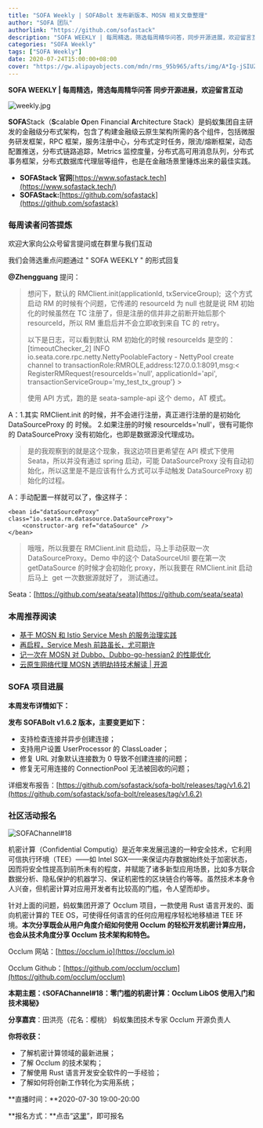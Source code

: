 ```yaml
---
title: "SOFA Weekly | SOFABolt 发布新版本、MOSN 相关文章整理"
author: "SOFA 团队"
authorlink: "https://github.com/sofastack"
description: "SOFA WEEKLY | 每周精选，筛选每周精华问答，同步开源进展，欢迎留言互动。"
categories: "SOFA Weekly"
tags: ["SOFA Weekly"]
date: 2020-07-24T15:00:00+08:00
cover: "https://gw.alipayobjects.com/mdn/rms_95b965/afts/img/A*Ig-jSIUZWx0AAAAAAAAAAAAAARQnAQ"
---
```


**SOFA WEEKLY | 每周精选，筛选每周精华问答**
**同步开源进展，欢迎留言互动**

![weekly.jpg](https://gw.alipayobjects.com/mdn/rms_95b965/afts/img/A*ARgKS6SuU7YAAAAAAAAAAAAAARQnAQ)

**SOFA**Stack（**S**calable **O**pen Financial **A**rchitecture Stack）是蚂蚁集团自主研发的金融级分布式架构，包含了构建金融级云原生架构所需的各个组件，包括微服务研发框架，RPC 框架，服务注册中心，分布式定时任务，限流/熔断框架，动态配置推送，分布式链路追踪，Metrics 监控度量，分布式高可用消息队列，分布式事务框架，分布式数据库代理层等组件，也是在金融场景里锤炼出来的最佳实践。

- **SOFAStack 官网**[https://www.sofastack.tech](https://www.sofastack.tech/)
- **SOFAStack:**[https://github.com/sofastack](https://github.com/sofastack)

### 每周读者问答提炼

欢迎大家向公众号留言提问或在群里与我们互动

我们会筛选重点问题通过 " SOFA WEEKLY " 的形式回复

**@Zhengguang**  提问：

> 想问下，默认的 RMClient.init(applicationId, txServiceGroup);  这个方式启动 RM 的时候有个问题，它传递的 resourceId 为 null 也就是说 RM 初始化的时候虽然在 TC 注册了，但是注册的信并非之前断开始后那个 resourceId，所以 RM 重启后并不会立即收到来自 TC 的 retry。  
>
> 以下是日志，可以看到默认 RM 初始化的时候 resourceIds 是空的：
> [timeoutChecker_2] INFO io.seata.core.rpc.netty.NettyPoolableFactory - NettyPool create channel to transactionRole:RMROLE,address:127.0.0.1:8091,msg:< RegisterRMRequest{resourceIds='null', applicationId='api', transactionServiceGroup='my_test_tx_group'} >
>
> 使用 API 方式，跑的是 seata-sample-api 这个 demo，AT 模式。

A：1.其实 RMClient.init 的时候，并不会进行注册，真正进行注册的是初始化 DataSourceProxy 的 时候。
2.如果注册的时候 resourceIds='null'，很有可能你的 DataSourceProxy 没有初始化，也即是数据源没代理成功。

> 是的我观察到的就是这个现象，我这边项目更希望在 API 模式下使用 Seata，所以并没有通过 spring 启动，可能 DataSourceProxy 没有自动初始化，所以这里是不是应该有什么方式可以手动触发 DataSourceProxy 初始化的过程。

A：手动配置一样就可以了，像这样子：

```plain
<bean id="dataSourceProxy" class="io.seata.rm.datasource.DataSourceProxy">
    <constructor-arg ref="dataSource" />
</bean>
```

> 哦哦，所以我要在 RMClient.init 启动后，马上手动获取一次 DataSourceProxy。Demo 中的这个 DataSourceUtil 要在第一次 getDataSource 的时候才会初始化 proxy，所以我要在 RMClient.init 启动后马上  get 一次数据源就好了， 测试通过。

Seata：[https://github.com/seata/seata](https://github.com/seata/seata)

### 本周推荐阅读

- [基于 MOSN 和 Istio Service Mesh 的服务治理实践](/blog/mosn-istio-service-mesh/)
- [再启程，Service Mesh 前路虽长，尤可期许](/blog/service-mesh-the-road-ahead-long/)
- [记一次在 MOSN 对 Dubbo、Dubbo-go-hessian2 的性能优化](/blog/mosn-dubbo-dubbo-go-hessian2-performance-optimization/)
- [云原生网络代理 MOSN 透明劫持技术解读 | 开源](/blog/mosn-transparent-hijacking/)

### SOFA 项目进展

**本周发布详情如下：**

**发布 SOFABolt v1.6.2 版本，主要变更如下：**

- 支持检查连接并异步创建连接；
- 支持用户设置 UserProcessor 的 ClassLoader；
- 修复 URL 对象默认连接数为 0 导致不创建连接的问题；
- 修复无可用连接的 ConnectionPool 无法被回收的问题；

详细发布报告：[https://github.com/sofastack/sofa-bolt/releases/tag/v1.6.2](https://github.com/sofastack/sofa-bolt/releases/tag/v1.6.2)

### 社区活动报名

![SOFAChannel#18](https://cdn.nlark.com/yuque/0/2020/jpeg/226702/1595586930012-b60cdc2c-60da-44cc-b1d8-1c2f219e7e19.jpeg)

机密计算（Confidential Computig）是近年来发展迅速的一种安全技术，它利用可信执行环境（TEE）——如 Intel SGX——来保证内存数据始终处于加密状态，因而将安全性提高到前所未有的程度，并赋能了诸多新型应用场景，比如多方联合数据分析、隐私保护的机器学习、保证机密性的区块链合约等等。虽然技术本身令人兴奋，但机密计算对应用开发者有比较高的门槛，令人望而却步。

针对上面的问题，蚂蚁集团开源了 Occlum 项目，一款使用 Rust 语言开发的、面向机密计算的 TEE OS，可使得任何语言的任何应用程序轻松地移植进 TEE 环境。**本次分享既会从用户角度介绍如何使用 Occlum 的轻松开发机密计算应用，也会从技术角度分享 Occlum 技术架构和特色。**

Occlum 网站：[https://occlum.io](https://occlum.io)

Occlum Github：[https://github.com/occlum/occlum](https://github.com/occlum/occlum)

**本期主题：**《**SOFAChannel#18：零门槛的机密计算：Occlum LibOS 使用入门和技术揭秘》**

**分享嘉宾**：田洪亮（花名：樱桃） 蚂蚁集团技术专家 Occlum 开源负责人

**你将收获：**

- 了解机密计算领域的最新进展；
- 了解 Occlum 的技术架构；
- 了解使用 Rust 语言开发安全软件的一手经验；
- 了解如何将创新工作转化为实用系统；

**直播时间：**2020-07-30 19:00-20:00

**报名方式：**点击“[这里](https://tech.antfin.com/community/live/1280)”，即可报名
